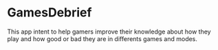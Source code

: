 # GamesDebrief

This app intent to help gamers improve their knowledge about how they play and how good or bad they are in differents games
and modes.
